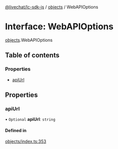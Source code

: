 [@livechat/lc-sdk-js](../README.md) / [objects](../modules/objects.md) / WebAPIOptions

# Interface: WebAPIOptions

[objects](../modules/objects.md).WebAPIOptions

## Table of contents

### Properties

- [apiUrl](objects.WebAPIOptions.md#apiurl)

## Properties

### apiUrl

• `Optional` **apiUrl**: `string`

#### Defined in

[objects/index.ts:353](https://github.com/livechat/lc-sdk-js/blob/951da85/src/objects/index.ts#L353)
